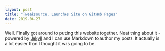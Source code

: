 ```yaml
---
layout: post
title: "Tweaksource, Launches Site on GitHub Pages"
date: 2019-06-27
---
```


Well. Finally got around to putting this website together. Neat thing about it - powered by [Jekyll](http://jekyllrb.com) and I can use Markdown to author my posts. It actually is a lot easier than I thought it was going to be.
